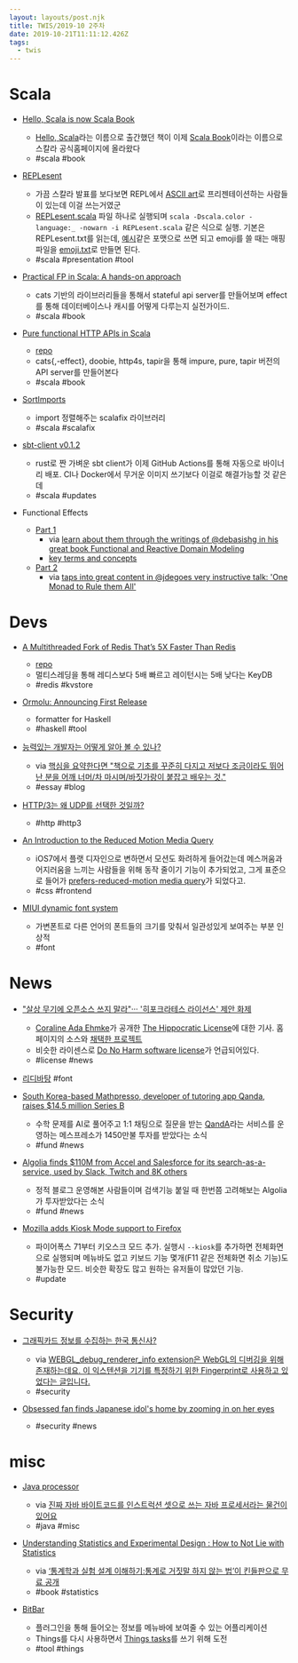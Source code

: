 ```yaml
---
layout: layouts/post.njk
title: TWIS/2019-10 2주차
date: 2019-10-21T11:11:12.426Z
tags:
  - twis
---
```



# Scala
- [Hello, Scala is now Scala Book](https://alvinalexander.com/misc/hello-scala-is-now-scala-book)
	- [Hello, Scala](https://alvinalexander.com/scala/hello-scala-introduction-to-scala-book)라는 이름으로 출간했던 책이 이제 [Scala Book](https://docs.scala-lang.org/overviews/scala-book/introduction.html)이라는 이름으로 스칼라 공식홈페이지에 올라왔다
	- #scala #book

- [REPLesent](https://github.com/marconilanna/REPLesent)
	- 가끔 스칼라 발표를 보다보면 REPL에서 [ASCII art](https://en.wikipedia.org/wiki/ASCII_art)로 프리젠테이션하는 사람들이 있는데 이걸 쓰는거였군
	- [REPLesent.scala](https://raw.githubusercontent.com/marconilanna/REPLesent/master/REPLesent.scala) 파일 하나로 실행되며 `scala -Dscala.color -language:_ -nowarn -i REPLesent.scala` 같은 식으로 실행. 기본은 REPLesent.txt를 읽는데, [예시](https://raw.githubusercontent.com/marconilanna/REPLesent/master/REPLesent.txt)같은 포맷으로 쓰면 되고 emoji를 쓸 때는 매핑 파일을 [emoji.txt](https://raw.githubusercontent.com/marconilanna/REPLesent/master/emoji.txt)로 만들면 된다.
	- #scala #presentation #tool

- [Practical FP in Scala: A hands-on approach](https://leanpub.com/pfp-scala)
	- cats 기반의 라이브러리들을 통해서 stateful api server를 만들어보며 effect를 통해 데이터베이스나 캐시를 어떻게 다루는지 실전가이드.
	- #scala #book

- [Pure functional HTTP APIs in Scala](https://leanpub.com/pfhais)
	- [repo](https://github.com/jan0sch/pfhais)
	- cats{,-effect}, doobie, http4s, tapir을 통해 impure, pure, tapir 버전의 API server를 만들어본다
	- #scala #book

- [SortImports](https://github.com/NeQuissimus/sort-imports)
	- import 정렬해주는 scalafix 라이브러리
	- #scala #scalafix

- [sbt-client v0.1.2](https://github.com/cb372/sbt-client/releases/tag/v0.1.2)
	- rust로 짠 가벼운 sbt client가 이제 GitHub Actions를 통해 자동으로 바이너리 배포. CI나 Docker에서 무거운 이미지 쓰기보다 이걸로 해결가능할 것 같은데
	- #scala #updates

- Functional Effects
	- [Part 1](https://www.slideshare.net/pjschwarz/functional-effects-part-1)
		- via [learn about them through the writings of @debasishg
 in his great book Functional and Reactive Domain Modeling](https://twitter.com/philip_schwarz/status/1180771795005259778)
	 	- [key terms and concepts](https://i.redd.it/vzvukssfiwq31.png)
	- [Part 2](https://www.slideshare.net/pjschwarz/functional-effects-part-2)
		- via [taps into great content in @jdegoes very instructive talk: 'One Monad to Rule them All'](https://twitter.com/philip_schwarz/status/1185818527250468864)


# Devs
- [A Multithreaded Fork of Redis That’s 5X Faster Than Redis](https://docs.keydb.dev/blog/2019/10/07/blog-post)
  - [repo](https://github.com/JohnSully/KeyDB)
  - 멀티스레딩을 통해 레디스보다 5배 빠르고 레이턴시는 5배 낮다는 KeyDB
  - #redis #kvstore

- [Ormolu: Announcing First Release](https://www.tweag.io/posts/2019-10-11-ormolu-first-release.html)
	- formatter for Haskell
	- #haskell #tool

- [능력있는 개발자는 어떻게 알아 볼 수 있나?](https://docs.google.com/document/d/1_phA5XUszSmN7Ta-QHs4DxRz9_iu8YlhxpVjSGEbWcg/preview)
	- via [핵심을 요약한다면 "책으로 기초를 꾸준히 다지고 저보다 조금이라도 뛰어난 분을 어깨 너머/차 마시며/바짓가랑이 붙잡고 배우는 것."](https://twitter.com/adhrinae/status/1184276463131848704)
	- #essay #blog

- [HTTP/3는 왜 UDP를 선택한 것일까?](https://evan-moon.github.io/2019/10/08/what-is-http3)
	- #http #http3

- [An Introduction to the Reduced Motion Media Query](https://css-tricks.com/introduction-reduced-motion-media-query/)
	- iOS7에서 플랫 디자인으로 변하면서 모션도 화려하게 들어갔는데 메스꺼움과 어지러움을 느끼는 사람들을 위해 동작 줄이기 기능이 추가되었고, 그게 표준으로 들어가 [prefers-reduced-motion media query](https://caniuse.com/#feat=prefers-reduced-motion)가 되었다고.
	- #css #frontend

- [MIUI dynamic font system](https://twitter.com/st8rmi/status/1184357877974216704)
	- 가변폰트로 다른 언어의 폰트들의 크기를 맞춰서 일관성있게 보여주는 부분 인상적
	- #font


# News
- ["살상 무기에 오픈소스 쓰지 말라"··· '히포크라테스 라이선스' 제안 화제](https://www.oss.kr/news/show/ecd8d613-b4f0-4df1-ba2b-fe7d169e4beb)
	- [Coraline Ada Ehmke](https://where.coraline.codes/)가 공개한 [The Hippocratic License](https://firstdonoharm.dev/)에 대한 기사. 홈페이지의 소스와 [채택한 프로젝트](https://github.com/ContributorCovenant/hippocratic-license/blob/release/static/adopters.csv)
	- 비슷한 라이센스로 [Do No Harm software license](https://github.com/raisely/NoHarm)가 언급되어있다.
	- #license #news

- [리디바탕](https://www.ridicorp.com/branding/fonts/ridibatang) #font

- [South Korea-based Mathpresso, developer of tutoring app Qanda, raises $14.5 million Series B](https://techcrunch.com/2019/10/14/south-korea-based-mathpresso-developer-of-tutoring-app-qanda-raises-14-5-million-series-b/)
	- 수학 문제를 AI로 풀어주고 1:1 채팅으로 질문을 받는 [QandA](https://qanda.ai)라는 서비스를 운영하는 메스프레소가 1450만불 투자를 받았다는 소식
	- #fund #news

- [Algolia finds $110M from Accel and Salesforce for its search-as-a-service, used by Slack, Twitch and 8K others](https://techcrunch.com/2019/10/15/algolia-finds-110m-from-accel-and-salesforce-for-its-search-as-a-service-used-by-slack-twitch-and-8k-others)
	- 정적 블로그 운영해본 사람들이며 검색기능 붙일 때 한번쯤 고려해보는 Algolia가 투자받았다는 소식
	- #fund #news

- [Mozilla adds Kiosk Mode support to Firefox](https://techdows.com/2019/10/mozilla-adds-kiosk-mode-support-to-firefox.html)
	- 파이어폭스 71부터 키오스크 모드 추가. 실행시 `--kiosk`를 추가하면 전체화면으로 실행되며 메뉴바도 없고 키보드 기능 몇개(F11 같은 전체화면 취소 기능)도 불가능한 모드. 비슷한 확장도 많고 원하는 유저들이 많았던 기능.
	- #update


# Security
- [그래픽카드 정보를 수집하는 한국 통신사?](https://xetown.com/topics/1280041)
	- via [WEBGL_debug_renderer_info extension은 WebGL의 디버깅을 위해 존재하는데요. 이 익스텐션을 기기를 특정하기 위한 Fingerprint로 사용하고 있었다는 글입니다.](https://twitter.com/sokcuri/status/1185778997755437057)
	- #security

- [Obsessed fan finds Japanese idol's home by zooming in on her eyes](https://www.asiaone.com/asia/obsessed-fan-finds-japanese-idols-home-zooming-her-eyes)
	- #security #news


# misc
- [Java processor](https://en.wikipedia.org/wiki/Java_processor)
	- via [진짜 자바 바이트코드를 인스트럭션 셋으로 쓰는 자바 프로세서라는 물건이 있어요](https://twitter.com/TheRealHeartade/status/1181742780286038016)
	- #java #misc

- [Understanding Statistics and Experimental Design : How to Not Lie with Statistics](https://www.amazon.com/dp/B07WFSMC5S/)
	- via [‘통계학과 실험 설계 이해하기:통계로 거짓말 하지 않는 법’이 킨들판으로 무료 공개](https://twitter.com/JongwonKim/status/1184143185070583808)
	- #book #statistics

- [BitBar](https://getbitbar.com/)
	- 플러그인을 통해 들어오는 정보를 메뉴바에 보여줄 수 있는 어플리케이션
	- Things를 다시 사용하면서 [Things tasks](https://getbitbar.com/plugins/Lifestyle/things3.10s.sh)를 쓰기 위해 도전
	- #tool #things
